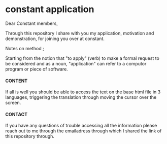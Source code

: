 # constant application 

Dear Constant members, 

Through this repository I share with you my application, motivation and demonstration, for joining you over at constant. 

Notes on method ; 

Starting from the notion that "to apply" (verb) to make a formal request to be considered and as a noun, "application" can refer to a computor program or piece of software. 


#### CONTENT 

If all is well you should be able to access the text on the base html file in 3 languages, triggering the translation through moving the cursor over the screen.  



#### CONTACT 

If you have any questions of trouble accessing all the information please reach out to me through the emailadress through which I shared the link of this repository through. 


